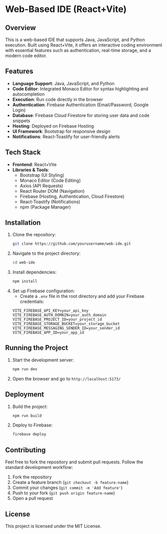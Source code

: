 # Web-Based IDE (React+Vite)

## Overview
This is a web-based IDE that supports Java, JavaScript, and Python execution. Built using React+Vite, it offers an interactive coding environment with essential features such as authentication, real-time storage, and a modern code editor.

## Features
- **Language Support**: Java, JavaScript, and Python
- **Code Editor**: Integrated Monaco Editor for syntax highlighting and autocompletion
- **Execution**: Run code directly in the browser
- **Authentication**: Firebase Authentication (Email/Password, Google Login)
- **Database**: Firebase Cloud Firestore for storing user data and code snippets
- **Hosting**: Deployed on Firebase Hosting
- **UI Framework**: Bootstrap for responsive design
- **Notifications**: React-Toastify for user-friendly alerts

## Tech Stack
- **Frontend**: React+Vite
- **Libraries & Tools**:
  - Bootstrap (UI Styling)
  - Monaco Editor (Code Editing)
  - Axios (API Requests)
  - React Router DOM (Navigation)
  - Firebase (Hosting, Authentication, Cloud Firestore)
  - React-Toastify (Notifications)
  - npm (Package Manager)

## Installation
1. Clone the repository:
   ```sh
   git clone https://github.com/yourusername/web-ide.git
   ```
2. Navigate to the project directory:
   ```sh
   cd web-ide
   ```
3. Install dependencies:
   ```sh
   npm install
   ```
4. Set up Firebase configuration:
   - Create a `.env` file in the root directory and add your Firebase credentials:
   ```env
   VITE_FIREBASE_API_KEY=your_api_key
   VITE_FIREBASE_AUTH_DOMAIN=your_auth_domain
   VITE_FIREBASE_PROJECT_ID=your_project_id
   VITE_FIREBASE_STORAGE_BUCKET=your_storage_bucket
   VITE_FIREBASE_MESSAGING_SENDER_ID=your_sender_id
   VITE_FIREBASE_APP_ID=your_app_id
   ```

## Running the Project
1. Start the development server:
   ```sh
   npm run dev
   ```
2. Open the browser and go to `http://localhost:5173/`

## Deployment
1. Build the project:
   ```sh
   npm run build
   ```
2. Deploy to Firebase:
   ```sh
   firebase deploy
   ```

## Contributing
Feel free to fork the repository and submit pull requests. Follow the standard development workflow:
1. Fork the repository
2. Create a feature branch (`git checkout -b feature-name`)
3. Commit your changes (`git commit -m 'Add feature'`)
4. Push to your fork (`git push origin feature-name`)
5. Open a pull request

## License
This project is licensed under the MIT License.

